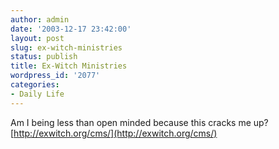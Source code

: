 ```yaml
---
author: admin
date: '2003-12-17 23:42:00'
layout: post
slug: ex-witch-ministries
status: publish
title: Ex-Witch Ministries
wordpress_id: '2077'
categories:
- Daily Life
---
```


Am I being less than open minded because this cracks me up?
[http://exwitch.org/cms/](http://exwitch.org/cms/)
